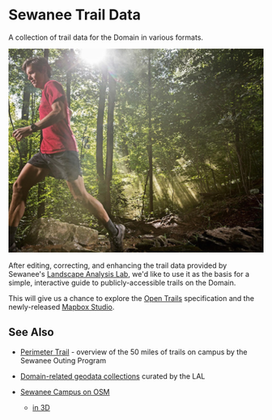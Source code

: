 # Sewanee Trail Data

A collection of trail data for the Domain in various formats.

![runner](photo.jpg)

After editing, correcting, and enhancing the trail data provided by Sewanee's
[Landscape Analysis Lab](http://lal.sewanee.edu), we'd like to use it as the basis for a simple, interactive guide to publicly-accessible trails on the Domain.

This will give us a chance to explore the [Open Trails](http://www.opentraildata.org) specification and the newly-released [Mapbox Studio](https://www.mapbox.com/mapbox-studio/).


## See Also

* [Perimeter Trail](http://www.sewanee.edu/student-life/sewanee-outing-program/50-mi-of-trail-on-campus/) - overview of the 50 miles of trails on campus by the Sewanee Outing Program

* [Domain-related geodata collections](http://arcgis.sewanee.edu:6080/arcgis/rest/services) curated by the LAL

* [Sewanee Campus on OSM](http://www.openstreetmap.org/#map=16/35.2072/-85.9159&layers=QND)
    * [in 3D](http://osmbuildings.org/gl/?lat=35.20450&lon=-85.91958&zoom=17.00&rotation=-20&tilt=30)

